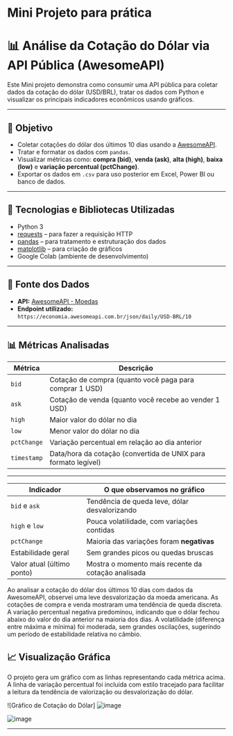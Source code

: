 # Mini Projeto para prática

# 📊 Análise da Cotação do Dólar via API Pública (AwesomeAPI) 

Este Mini  projeto demonstra como consumir uma API pública para coletar dados da cotação do dólar (USD/BRL), tratar os dados com Python e visualizar os principais indicadores econômicos usando gráficos.

---

## 📌 Objetivo

- Coletar cotações do dólar dos últimos 10 dias usando a [AwesomeAPI](https://docs.awesomeapi.com.br/api-de-moedas).
- Tratar e formatar os dados com `pandas`.
- Visualizar métricas como: **compra (bid)**, **venda (ask)**, **alta (high)**, **baixa (low)** e **variação percentual (pctChange)**.
- Exportar os dados em `.csv` para uso posterior em Excel, Power BI ou banco de dados.

---

## 🚀 Tecnologias e Bibliotecas Utilizadas

- Python 3
- [requests](https://pypi.org/project/requests/) – para fazer a requisição HTTP
- [pandas](https://pandas.pydata.org/) – para tratamento e estruturação dos dados
- [matplotlib](https://matplotlib.org/) – para criação de gráficos
- Google Colab (ambiente de desenvolvimento)

---

## 🔗 Fonte dos Dados

- **API:** [AwesomeAPI - Moedas](https://docs.awesomeapi.com.br/api-de-moedas)
- **Endpoint utilizado:**  
  `https://economia.awesomeapi.com.br/json/daily/USD-BRL/10`

---

## 📊 Métricas Analisadas

| Métrica       | Descrição                                                                 |
|---------------|---------------------------------------------------------------------------|
| `bid`         | Cotação de compra (quanto você paga para comprar 1 USD)                  |
| `ask`         | Cotação de venda (quanto você recebe ao vender 1 USD)                   |
| `high`        | Maior valor do dólar no dia                                              |
| `low`         | Menor valor do dólar no dia                                              |
| `pctChange`   | Variação percentual em relação ao dia anterior                           |
| `timestamp`   | Data/hora da cotação (convertida de UNIX para formato legível)           |

---
| Indicador                  | O que observamos no gráfico                        |
| -------------------------- | -------------------------------------------------- |
| `bid` e `ask`              | Tendência de queda leve, dólar desvalorizando      |
| `high` e `low`             | Pouca volatilidade, com variações contidas         |
| `pctChange`                | Maioria das variações foram **negativas**          |
| Estabilidade geral         | Sem grandes picos ou quedas bruscas                |
| Valor atual (último ponto) | Mostra o momento mais recente da cotação analisada |

Ao analisar a cotação do dólar dos últimos 10 dias com dados da AwesomeAPI, observei uma leve desvalorização da moeda americana.
As cotações de compra e venda mostraram uma tendência de queda discreta. A variação percentual negativa predominou, indicando que o dólar fechou abaixo do valor do dia anterior na maioria dos dias.
A volatilidade (diferença entre máxima e mínima) foi moderada, sem grandes oscilações, sugerindo um período de estabilidade relativa no câmbio.

## 📈 Visualização Gráfica

O projeto gera um gráfico com as linhas representando cada métrica acima. A linha de variação percentual foi incluída com estilo tracejado para facilitar a leitura da tendência de valorização ou desvalorização do dólar.

![Gráfico de Cotação do Dólar] ![image](https://github.com/user-attachments/assets/b782c613-b122-4b54-ad2f-fd7ea7ab5448)

![image](https://github.com/user-attachments/assets/e7bedf8f-c516-47f6-b536-63a14d603ab5)

---



